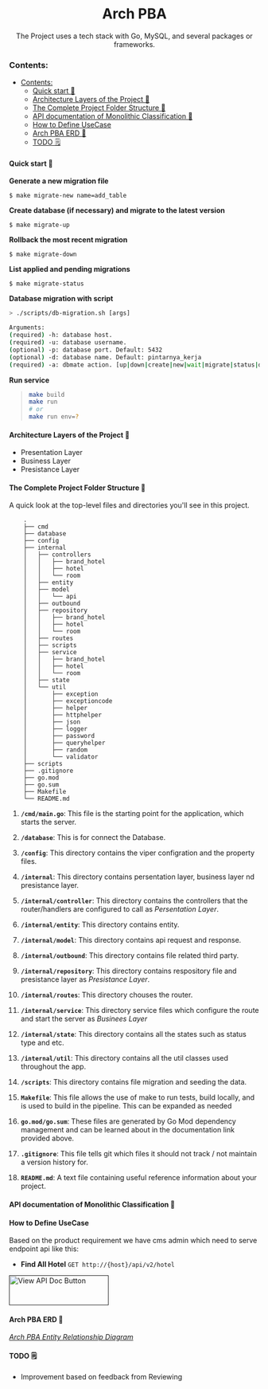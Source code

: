 <h1 align="center">
  Arch PBA
</h1>
  <p align="center">The Project uses a tech stack with Go, MySQL, and several packages or frameworks.</p>

### Contents:
- [Contents:](#contents)
  - [Quick start 🚀](#quick-start-)
  - [Architecture Layers of the Project 🔰](#architecture-layers-of-the-project-)
  - [The Complete Project Folder Structure 📁](#the-complete-project-folder-structure-)
  - [API documentation of Monolithic Classification 📄](#api-documentation-of-monolithic-classification-)
  - [How to Define UseCase](#how-to-define-usecase)
  - [Arch PBA ERD 🔨](#arch-pba-erd-)
  - [TODO 🗒](#todo-)

#### Quick start 🚀

**Generate a new migration file**
```
$ make migrate-new name=add_table
```

**Create database (if necessary) and migrate to the latest version**

```
$ make migrate-up
```

**Rollback the most recent migration**

```
$ make migrate-down
```

**List applied and pending migrations**

```
$ make migrate-status
```

**Database migration with script**

```bash
> ./scripts/db-migration.sh [args]

Arguments:
(required) -h: database host.
(required) -u: database username.
(optional) -p: database port. Default: 5432
(optional) -d: database name. Default: pintarnya_kerja
(required) -a: dbmate action. [up|down|create|new|wait|migrate|status|dump|rollback]
```

**Run service**

> ```bash
> make build
> make run
> # or
> make run env=?
> ```


#### Architecture Layers of the Project 🔰 
- Presentation Layer
- Business Layer
- Presistance Layer

#### The Complete Project Folder Structure 📁 

A quick look at the top-level files and directories you'll see in this project.

```
    .
    ├── cmd
    ├── database
    ├── config
    ├── internal
    │   ├── controllers
    │   │   ├── brand_hotel
    │   │   ├── hotel
    │   │   └── room
    │   ├── entity
    │   ├── model
    │   │   └── api
    │   ├── outbound
    │   ├── repository
    │   │   ├── brand_hotel
    │   │   ├── hotel
    │   │   └── room
    │   ├── routes
    │   ├── scripts
    │   ├── service
    │   │   ├── brand_hotel
    │   │   ├── hotel
    │   │   └── room
    │   ├── state
    │   └── util
    │       ├── exception
    │       ├── exceptioncode
    │       ├── helper
    │       ├── httphelper
    │       ├── json
    │       ├── logger
    │       ├── password
    │       ├── queryhelper
    │       ├── random
    │       └── validator
    ├── scripts
    ├── .gitignore
    ├── go.mod
    ├── go.sum
    ├── Makefile
    └── README.md

```

1. **`/cmd/main.go`**: This file is the starting point for the application, which starts the server.

2. **`/database`**: This is for connect the Database.

3. **`/config`**: This directory contains the viper configration and the property files.

4. **`/internal`**: This directory contains persentation layer, business layer nd presistance layer.

5. **`/internal/controller`**: This directory contains the controllers that the router/handlers are configured to call as *Persentation Layer*.

6. **`/internal/entity`**: This directory contains entity.

7. **`/internal/model`**: This directory contains api request and response.

8. **`/internal/outbound`**: This directory contains file related third party.

9. **`/internal/repository`**: This directory contains respository file and presistance layer as *Presistance Layer*.

10. **`/internal/routes`**: This directory chouses the router.

11. **`/internal/service`**: This directory service files which configure the route and start the server as *Businees Layer*

12. **`/internal/state`**: This directory contains all the states such as status type and etc.

13. **`/internal/util`**: This directory contains all the util classes used throughout the app.

14. **`/scripts`**: This directory contains file migration and seeding the data.

15. **`Makefile`**: This file allows the use of make to run tests, build locally, and is used to build in the pipeline. This can be expanded as needed

16. **`go.mod/go.sum`**: These files are generated by Go Mod dependency management and can be learned about in the documentation link provided above.

17. **`.gitignore`**: This file tells git which files it should not track / not maintain a version history for.

18. **`README.md`**: A text file containing useful reference information about your project.

#### API documentation of Monolithic Classification 📄

#### How to Define UseCase
Based on the product requirement we have cms admin which need to serve endpoint api like this:
- **Find All Hotel** `GET http://{host}/api/v2/hotel`

<a href="" target="_blank">
    <img alt="View API Doc Button" src="https://github.com/amitshekhariitbhu/go-backend-clean-architecture/blob/main/assets/button-view-api-docs.png?raw=true" width="200" height="60"/>
</a>


#### Arch PBA ERD 🔨
[*Arch PBA Entity Relationship Diagram*](https://dbdiagram.io)


#### TODO 🗒

- Improvement based on feedback from Reviewing